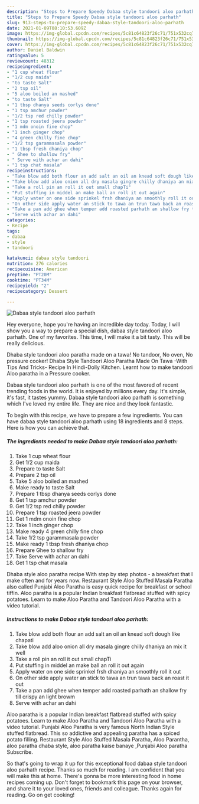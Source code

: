 ```yaml
---
description: "Steps to Prepare Speedy Dabaa style tandoori aloo parhath"
title: "Steps to Prepare Speedy Dabaa style tandoori aloo parhath"
slug: 913-steps-to-prepare-speedy-dabaa-style-tandoori-aloo-parhath
date: 2021-01-09T08:10:53.609Z
image: https://img-global.cpcdn.com/recipes/5c81c64823f26c71/751x532cq70/dabaa-style-tandoori-aloo-parhath-recipe-main-photo.jpg
thumbnail: https://img-global.cpcdn.com/recipes/5c81c64823f26c71/751x532cq70/dabaa-style-tandoori-aloo-parhath-recipe-main-photo.jpg
cover: https://img-global.cpcdn.com/recipes/5c81c64823f26c71/751x532cq70/dabaa-style-tandoori-aloo-parhath-recipe-main-photo.jpg
author: Daniel Baldwin
ratingvalue: 5
reviewcount: 48312
recipeingredient:
- "1 cup wheat flour"
- "1/2 cup maida"
- "to taste Salt"
- "2 tsp oil"
- "5 aloo boiled an mashed"
- "to taste Salt"
- "1 tbsp dhanya seeds corlys done"
- "1 tsp amchur powder"
- "1/2 tsp red chilly powder"
- "1 tsp roasted jeera powder"
- "1 mdm onoin fine chop"
- "1 inch ginger chop"
- "4 green chilly fine chop"
- "1/2 tsp garammasala powder"
- "1 tbsp fresh dhaniya chop"
- " Ghee to shallow fry"
- " Serve with achar an dahi"
- "1 tsp chat masala"
recipeinstructions:
- "Take blow add both flour an add salt an oil an knead soft dough like chapati"
- "Take blow add aloo onion all dry masala gingre chilly dhaniya an mix it well"
- "Take a roll pin an roll it out small chapTi"
- "Put stuffing in middel an make ball an roll it out again"
- "Apply water on one side sprinkel frsh dhaniya an smoothly roll it out"
- "On other side apply water an stick to tawa an trun tawa back an roast it out"
- "Take a pan add ghee when temper add roasted parhath an shallow fry till crispy an light browm"
- "Serve with achar an dahi"
categories:
- Recipe
tags:
- dabaa
- style
- tandoori

katakunci: dabaa style tandoori 
nutrition: 276 calories
recipecuisine: American
preptime: "PT20M"
cooktime: "PT34M"
recipeyield: "2"
recipecategory: Dessert

---
```



![Dabaa style tandoori aloo parhath](https://img-global.cpcdn.com/recipes/5c81c64823f26c71/751x532cq70/dabaa-style-tandoori-aloo-parhath-recipe-main-photo.jpg)

Hey everyone, hope you're having an incredible day today. Today, I will show you a way to prepare a special dish, dabaa style tandoori aloo parhath. One of my favorites. This time, I will make it a bit tasty. This will be really delicious.

Dhaba style tandoori aloo paratha made on a tawa! No tandoor, No oven, No pressure cooker! Dhaba Style Tandoori Aloo Paratha Made On Tawa -With Tips And Tricks- Recipe In Hindi-Dolly Kitchen. Learnt how to make tandoori Aloo paratha in a Pressure cooker.

Dabaa style tandoori aloo parhath is one of the most favored of recent trending foods in the world. It is enjoyed by millions every day. It's simple, it's fast, it tastes yummy. Dabaa style tandoori aloo parhath is something which I've loved my entire life. They are nice and they look fantastic.


To begin with this recipe, we have to prepare a few ingredients. You can have dabaa style tandoori aloo parhath using 18 ingredients and 8 steps. Here is how you can achieve that.

<!--inarticleads1-->

##### The ingredients needed to make Dabaa style tandoori aloo parhath:

1. Take 1 cup wheat flour
1. Get 1/2 cup maida
1. Prepare to taste Salt
1. Prepare 2 tsp oil
1. Take 5 aloo boiled an mashed
1. Make ready to taste Salt
1. Prepare 1 tbsp dhanya seeds corlys done
1. Get 1 tsp amchur powder
1. Get 1/2 tsp red chilly powder
1. Prepare 1 tsp roasted jeera powder
1. Get 1 mdm onoin fine chop
1. Take 1 inch ginger chop
1. Make ready 4 green chilly fine chop
1. Take 1/2 tsp garammasala powder
1. Make ready 1 tbsp fresh dhaniya chop
1. Prepare  Ghee to shallow fry
1. Take  Serve with achar an dahi
1. Get 1 tsp chat masala


Dhaba style aloo paratha recipe With step by step photos - a breakfast that I make often and for years now. Restaurant Style Aloo Stuffed Masala Paratha also called Punjabi Aloo Paratha is easy quick recipe for breakfast or school tiffin. Aloo paratha is a popular Indian breakfast flatbread stuffed with spicy potatoes. Learn to make Aloo Paratha and Tandoori Aloo Paratha with a video tutorial. 

<!--inarticleads2-->

##### Instructions to make Dabaa style tandoori aloo parhath:

1. Take blow add both flour an add salt an oil an knead soft dough like chapati
1. Take blow add aloo onion all dry masala gingre chilly dhaniya an mix it well
1. Take a roll pin an roll it out small chapTi
1. Put stuffing in middel an make ball an roll it out again
1. Apply water on one side sprinkel frsh dhaniya an smoothly roll it out
1. On other side apply water an stick to tawa an trun tawa back an roast it out
1. Take a pan add ghee when temper add roasted parhath an shallow fry till crispy an light browm
1. Serve with achar an dahi


Aloo paratha is a popular Indian breakfast flatbread stuffed with spicy potatoes. Learn to make Aloo Paratha and Tandoori Aloo Paratha with a video tutorial. Punjabi Aloo Paratha is very famous North Indian Style stuffed flatbread. This so addictive and appealing paratha has a spiced potato filling. Restaurant Style Aloo Stuffed Masala Paratha, Aloo Parantha, aloo paratha dhaba style, aloo paratha kaise banaye ,Punjabi Aloo paratha Subscribe. 

So that's going to wrap it up for this exceptional food dabaa style tandoori aloo parhath recipe. Thanks so much for reading. I am confident that you will make this at home. There's gonna be more interesting food in home recipes coming up. Don't forget to bookmark this page on your browser, and share it to your loved ones, friends and colleague. Thanks again for reading. Go on get cooking!
